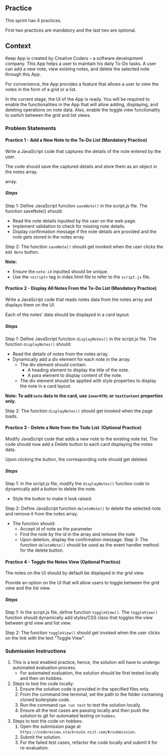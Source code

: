 ## Practice

This sprint has 4 practices.

First two practices are mandatory and the last two are optional.

## Context

Keep App is created by Creative Coders – a software development company. This App helps a user to maintain his daily To-Do tasks. A user can add a new note, view existing notes, and delete the selected note through this App. ​

For convenience, the App provides a feature that allows a user to view the notes in the form of a grid or a list. ​

In the current stage, the UI of the App is ready. You will be required to enable the functionalities in the App that will allow adding, displaying, and deleting operations on note data. Also, enable the toggle view functionality to switch between the grid and list views. ​

### Problem Statements

#### Practice 1 - Add a New Note to the To-Do List​ (Mandatory Practice)

Write a JavaScript code that captures the details of the note entered by the user.​

​The code should save the captured details and store them as an object in the notes array.​

array.

##### Steps

Step 1: Define JavaScript function `saveNote()` in the script.js file. The function saveNote() should:​

- Read the note details inputted by the user on the web page.​
- Implement validation to check for missing note details.
- Display confirmation message if the note details are provided and the note gets stored in the notes array. ​

Step 2: The function `saveNote()` should get invoked when the user clicks the `Add Note` button.​

**Note:**
- Ensure the `note-id` inputted should be unique.
- Use the `<script>` tag in index.html file to refer to the `script.js` file.​

#### Practice 2 - Display All Notes From the To-Do List​ (Mandatory Practice)

Write a JavaScript code that reads notes data from the notes array and displays them on the UI.​

Each of the notes' data should be displayed in a card layout.

##### Steps

Step 1: Define JavaScript function `displayNotes()` in the script.js file. The function `displayNotes()` should:​

- Read the details of notes from the notes array.​
- Dynamically add a div element for each note in the array.​
    - The div element should contain:​
        - A heading element to display the title of the note.​
        - A para element to display content of the note.​
    - The div element should be applied with style properties to display the note in a card layout.​

**Note: To add `note` data to the card, use `innerHTML` or `textContent` properties only.**

Step 2: The function `displayNotes()` should get invoked when the page loads.​

#### Practice 3 - Delete a Note from the Todo List ​ (Optional Practice)

Modify JavaScript code that adds a new note to the existing note list. The code should now add a Delete button to each card displaying the notes data.​

Upon clicking the button, the corresponding note should get deleted.

##### Steps

Step 1: In the script.js file, modify the `displayNotes()` function code to dynamically add a button to delete the note.​

- Style the button to make it look raised.​

Step 2: Define JavaScript function `deleteNote()` to delete the selected note and remove it from the notes array.​

- The function should:​
    - Accept id of note as the parameter​
    - Find the note by the id in the array and remove the note 
    - Upon deletion, display the confirmation message​.
Step 3: The function `deleteNote()` should be used as the event handler method for the delete button.​

#### Practice 4 - Toggle the Notes View​ (Optional Practice)

The notes on the UI should by default be displayed in the grid view.​

Provide an option on the UI that will allow users to toggle between the grid view and the list view.

##### Steps

Step 1: In the script.js file, define function `toggleView()`. The `toggleView()` function should dynamically add styles/CSS class that toggles the view between grid view and list view.​

Step 2: The function `toggleView()` should get invoked when the user clicks on the link with the text "Toggle View".

### Submission Instructions

1. This is a test enabled practice, hence, the solution will have to undergo automated evaluation process. 
    - For automated evaluation, the solution should be first tested locally and then on hobbes.
2. Steps to test the code locally:
    1. Ensure the solution code is provided in the specified files only.
    2. From the command line terminal, set the path to the folder containing cloned boilerplate code.
    3. Run the command `npm run test` to test the solution locally.
    4. Ensure all the test cases are passing locally and then push the solution to git for automated testing on `hobbes`.
3. Steps to test the code on hobbes:
    1. Open the submission page at `https://codereview.stackroute.niit.com/#/submission`.
    2. Submit the solution.
    3. For the failed test cases, refactor the code locally and submit it for re-evaluation.
